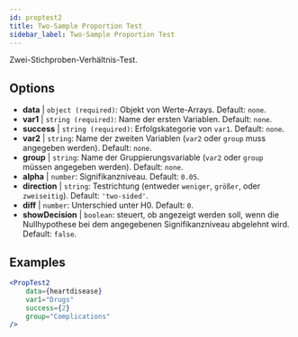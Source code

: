 ```yaml
---
id: proptest2
title: Two-Sample Proportion Test
sidebar_label: Two-Sample Proportion Test
---
```


Zwei-Stichproben-Verhältnis-Test.

## Options

* __data__ | `object (required)`: Objekt von Werte-Arrays. Default: `none`.
* __var1__ | `string (required)`: Name der ersten Variablen. Default: `none`.
* __success__ | `string (required)`: Erfolgskategorie von `var1`. Default: `none`.
* __var2__ | `string`: Name der zweiten Variablen (`var2` oder `group` muss angegeben werden). Default: `none`.
* __group__ | `string`: Name der Gruppierungsvariable (`var2` oder `group` müssen angegeben werden). Default: `none`.
* __alpha__ | `number`: Signifikanzniveau. Default: `0.05`.
* __direction__ | `string`: Testrichtung (entweder `weniger`, `größer`, oder `zweiseitig`). Default: `'two-sided'`.
* __diff__ | `number`: Unterschied unter H0. Default: `0`.
* __showDecision__ | `boolean`: steuert, ob angezeigt werden soll, wenn die Nullhypothese bei dem angegebenen Signifikanzniveau abgelehnt wird. Default: `false`.


## Examples

```jsx live
<PropTest2
    data={heartdisease} 
    var1="Drugs"
    success={2}
    group="Complications"
/>
```
